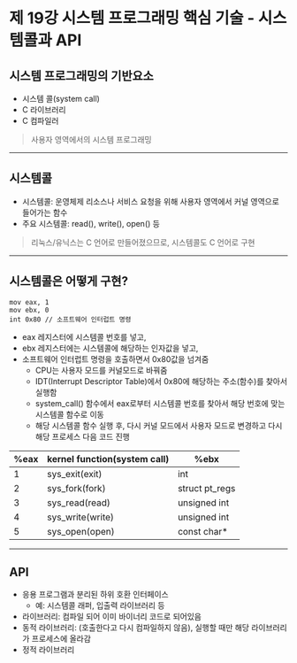 # 제 19강 시스템 프로그래밍 핵심 기술 - 시스템콜과 API 
## 시스템 프로그래밍의 기반요소
- 시스템 콜(system call)
- C 라이브러리
- C 컴파일러
> 사용자 영역에서의 시스템 프로그래밍

---
## 시스템콜
- 시스템콜: 운영체제 리소스나 서비스 요청을 위해 사용자 영역에서 커널 영역으로 들어가는 함수 
- 주요 시스템콜: read(), write(), open() 등 
> 리눅스/유닉스는 C 언어로 만들어졌으므로, 시스템콜도 C 언어로 구현

---
## 시스템콜은 어떻게 구현?
```
mov eax, 1
mov ebx, 0
int 0x80 // 소프트웨어 인터럽트 명령
```
- eax 레지스터에 시스템콜 번호를 넣고,
- ebx 레지스터에는 시스템콜에 해당하는 인자값을 넣고,
- 소프트웨어 인터럽트 명령을 호출하면서 0x80값을 넘겨줌
  - CPU는 사용자 모드를 커널모드로 바꿔줌 
  - IDT(Interrupt Descriptor Table)에서 0x80에 해당하는 주소(함수)를 찾아서 실행함
  - system_call() 함수에서 eax로부터 시스템콜 번호를 찾아서 해당 번호에 맞는 시스템콜 함수로 이동 
  - 해당 시스템콜 함수 실행 후, 다시 커널 모드에서 사용자 모드로 변경하고 다시 해당 프로세스 다음 코드 진행 

| %eax | kernel function(system call) | %ebx |
|---|---|---|  
| 1 | sys_exit(exit) | int |
| 2 | sys_fork(fork) | struct pt_regs | 
| 3 | sys_read(read) | unsigned int |
| 4 | sys_write(write) | unsigned int |
| 5 | sys_open(open) | const char* |

---
## API
- 응용 프로그램과 분리된 하위 호환 인터페이스
  - 예: 시스템콜 래퍼, 입출력 라이브러리 등
- 라이브러리: 컴파일 되어 이미 바이너리 코드로 되어있음  
- 동적 라이브러리: (호출한다고 다시 컴파일하지 않음), 실행할 때만 해당 라이브러리가 프로세스에 올라감
- 정적 라이브러리 
